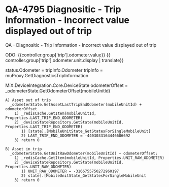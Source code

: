 # QA-4795 Diagnositic - Trip Information - Incorrect value displayed out of trip

  QA - Diagnositic - Trip Information - Incorrect value displayed out of trip

  ODO:
  				<td>{{controller.group['trip'].odometer.value}} {{ controller.group['trip'].odometer.unit.display | translate}}</td>

  status.Odometer = tripInfo.Odometer
  tripInfo = muProxy.GetDiagnosticsTripInformation

  MiX.DeviceIntegration.Core.DeviceState
    odometerOffset = _odometerState.GetOdometerOffset(mobileUnitId)

    A) Asset out of trip
      _odometerState.GetAssetLastTripEndOdometer(mobileUnitId) + odometerOffset
        1) _redisCache.GetItem(mobileUnitId, Properties.LAST_TRIP_END_ODOMETER)
        2) _deviceStateRepository.GetState(mobileUnitId, Properties.LAST_TRIP_END_ODOMETER)
           1) [state].[MobileUnitState_GetStatesForSingleMobileUnit]
           2) LAST_TRIP_END_ODOMETER = -4403033164446606692
        3) return 0

    B) Asset in trip
      _odometerState.GetUnitRawOdometer(mobileUnitId) + odometerOffset;
        1) _redisCache.GetItem(mobileUnitId, Properties.UNIT_RAW_ODOMETER)
        2) _deviceStateRepository.GetState(mobileUnitId, Properties.UNIT_RAW_ODOMETER)
           1) UNIT_RAW_ODOMETER = -3166755750272960197
           2) state].[MobileUnitState_GetStatesForSingleMobileUnit
        3) return 0